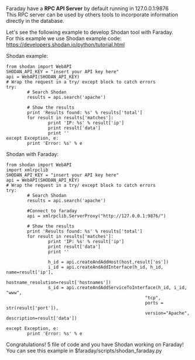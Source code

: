 Faraday have a **RPC API Server** by default running in 127.0.0.1:9876  
This RPC server can be used by others tools to incorporate information directly in the database.

Let's see the following example to develop Shodan tool with Faraday.  
For this example we use Shodan example code: https://developers.shodan.io/python/tutorial.html

Shodan example:

    from shodan import WebAPI
    SHODAN_API_KEY = "insert your API key here"
    api = WebAPI(SHODAN_API_KEY)
    # Wrap the request in a try/ except block to catch errors
    try:
            # Search Shodan
            results = api.search('apache')
    
            # Show the results
            print 'Results found: %s' % results['total']
            for result in results['matches']:
                    print 'IP: %s' % result['ip']
                    print result['data']
                    print ''
    except Exception, e:
            print 'Error: %s' % e

Shodan with Faraday:

    from shodan import WebAPI
    import xmlrpclib
    SHODAN_API_KEY = "insert your API key here"
    api = WebAPI(SHODAN_API_KEY)
    # Wrap the request in a try/ except block to catch errors
    try:
            # Search Shodan
            results = api.search('apache')    

            #Connect to faraday
            api = xmlrpclib.ServerProxy("http://127.0.0.1:9876/")    

            # Show the results
            print 'Results found: %s' % results['total']
            for result in results['matches']:
                    print 'IP: %s' % result['ip']
                    print result['data']
                    print ''
        
                    h_id = api.createAndAddHost(host,result['os'])
                    i_id = api.createAndAddInterface(h_id, h_id, name=result['ip'],
                    						 hostname_resolution=result['hostnames'])
    	            s_id = api.createAndAddServiceToInterface(h_id, i_id, "www",
    	                                                 "tcp",
    	                                                 ports = str(result['port']),
    	                                                 version="Apache", description=result['data'])    

    except Exception, e:
            print 'Error: %s' % e

Congratulations! 5 file of code and you have Shodan working on Faraday!  
You can see this example in $faraday/scripts/shodan_faraday.py

